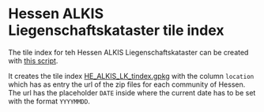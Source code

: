 # Hessen ALKIS Liegenschaftskataster tile index

The tile index for teh Hessen ALKIS Liegenschaftskataster can be created with
[this script](HE_ALKIS_LK.py).

It creates the tile index [HE_ALKIS_LK_tindex.gpkg](HE_ALKIS_LK_tindex.gpkg)
with the column `location` which has as entry the url of the zip files for each
community of Hessen. The url has the placeholder `DATE` inside where the
current date has to be set with the format `YYYYMMDD`.
